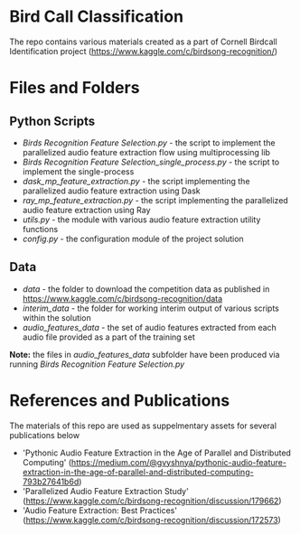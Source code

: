 # Bird Call Classification
The repo contains various materials created as a part of Cornell Birdcall Identification project (https://www.kaggle.com/c/birdsong-recognition/)

# Files and Folders

## Python Scripts

- *Birds Recognition Feature Selection.py* - the script to implement the parallelized audio feature extraction flow using multiprocessing lib
- *Birds Recognition Feature Selection_single_process.py* - the script to implement the single-process 
- *dask_mp_feature_extraction.py* - the script implementing the parallelized audio feature extraction using Dask
- *ray_mp_feature_extraction.py* - the script implementing the parallelized audio feature extraction using Ray
- *utils.py* - the module with various audio feature extraction utility functions
- *config.py* - the configuration module of the project solution

## Data

- *data* - the folder to download the competition data as published in https://www.kaggle.com/c/birdsong-recognition/data
- *interim_data* - the folder for working interim output of various scripts within the solution
- *audio_features_data* - the set of audio features extracted from each audio file provided as a part of the training set

**Note:** the files in *audio_features_data* subfolder have been produced via running *Birds Recognition Feature Selection.py* 

# References and Publications

The materials of this repo are used as suppelmentary assets for several publications below

- 'Pythonic Audio Feature Extraction in the Age of Parallel and Distributed Computing' (https://medium.com/@gvyshnya/pythonic-audio-feature-extraction-in-the-age-of-parallel-and-distributed-computing-793b27641b6d)
- 'Parallelized Audio Feature Extraction Study' (https://www.kaggle.com/c/birdsong-recognition/discussion/179662)
- 'Audio Feature Extraction: Best Practices' (https://www.kaggle.com/c/birdsong-recognition/discussion/172573)


